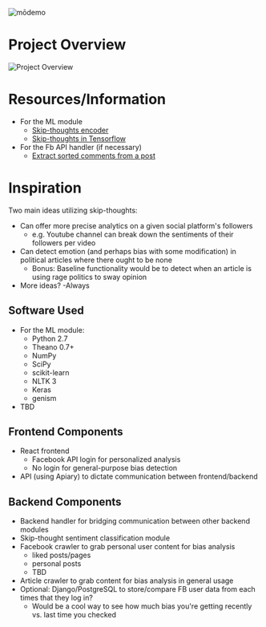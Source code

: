 ![mōdemo](https://i.imgur.com/D8VSbIG.png)

# Project Overview
![Project Overview](https://i.imgur.com/p5ALuCd.png)

# Resources/Information
+ For the ML module
	+ [Skip-thoughts encoder](https://github.com/ryankiros/skip-thoughts)
	+ [Skip-thoughts in Tensorflow](https://github.com/tensorflow/models/tree/master/skip_thoughts)
+ For the Fb API handler (if necessary)
	+ [Extract sorted comments from a post](https://developers.facebook.com/docs/graph-api/reference/v2.10/object/comments)

# Inspiration
Two main ideas utilizing skip-thoughts:
+ Can offer more precise analytics on a given social platform's followers
	+ e.g. Youtube channel can break down the sentiments of their followers per video
+ Can detect emotion (and perhaps bias with some modification) in political articles where there ought to be none
	+ Bonus: Baseline functionality would be to detect when an article is using rage politics to sway opinion
+ More ideas? -Always

## Software Used
+ For the ML module:
	+ Python 2.7
	+ Theano 0.7+
	+ NumPy
	+ SciPy
	+ scikit-learn
	+ NLTK 3
	+ Keras
	+ genism
+ TBD

## Frontend Components
+ React frontend
	+ Facebook API login for personalized analysis
	+ No login for general-purpose bias detection
+ API (using Apiary) to dictate communication between frontend/backend

## Backend Components
+ Backend handler for bridging communication between other backend modules
+ Skip-thought sentiment classification module
+ Facebook crawler to grab personal user content for bias analysis
	+ liked posts/pages
	+ personal posts
	+ TBD
+ Article crawler to grab content for bias analysis in general usage
+ Optional: Django/PostgreSQL to store/compare FB user data from each times that they log in?
	+ Would be a cool way to see how much bias you're getting recently vs. last time you checked
